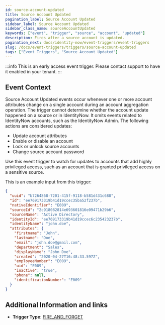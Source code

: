 ```yaml
---
id: source-account-updated
title: Source Account Updated
pagination_label: Source Account Updated
sidebar_label: Source Account Updated
sidebar_class_name: sourceAccountUpdated
keywords: ["event", "trigger", "source", "account", "updated"]
description: Fires after a source account is updated.
pagination_next: docs/identity-now/event-triggers/event-triggers
slug: /docs/event-triggers/triggers/source-account-updated
tags: ["Event Triggers", "Source Account Updated"]
---
```


:::info
This is an early access event trigger.  Please contact support to have it enabled in your tenant.
:::

## Event Context

Source Account Updated events occur whenever one or more account attributes change on a single account during an account aggregation operation. The trigger cannot determine whether the account update happened on a source or in IdentityNow. It omits events related to IdentityNow accounts, such as the IdentityNow Admin. The following actions are considered updates:

- Update account attributes
- Enable or disable an account
- Lock or unlock source accounts
- Change source account password

Use this event trigger to watch for updates to accounts that add highly privileged access, such as an account that is granted privileged access on a sensitive source.

This is an example input from this trigger:

```json
{
  "uuid": "b7264868-7201-415f-9118-b581d431c688",
  "id": "ee769173319b41d19ccec35ba52f237b",
  "nativeIdentifier": "E009",
  "sourceId": "2c918082814e693601816e09471b29b6",
  "sourceName": "Active Directory",
  "identityId": "ee769173319b41d19ccec6c235423237b",
  "identityName": "john.doe",
  "attributes": {
    "firstname": "John",
    "lastname": "Doe",
    "email": "john.doe@gmail.com",
    "department": "Sales",
    "displayName": "John Doe",
    "created": "2020-04-27T16:48:33.597Z",
    "employeeNumber": "E009",
    "uid": "E009",
    "inactive": "true",
    "phone": null,
    "identificationNumber": "E009"
  }
}
```

## Additional Information and links

- **Trigger Type**: [FIRE_AND_FORGET](../trigger-types.md#fire-and-forget)
<!-- [Input schema](https://developer.sailpoint.com/apis/beta/#section/Source-Account-Updated-Event-Trigger-Input) -->
